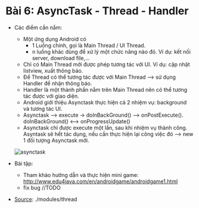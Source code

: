 # Bài 6: AsyncTask - Thread - Handler
 - Các điểm cần nắm:
   + Một ứng dụng Android có
     - 1 Luồng chính, gọi là Main Thread / UI Thread.
     - n luồng khác dùng để xử lý một chức năng nào đó. Ví dụ: kết nối server, download file,...
   + Chỉ có Main Thread mới được phép tương tác với UI. Ví dụ: cập nhật listview, xuất thông báo.
   + Để Thread có thể tương tác được với Main Thread --> sử dụng Handler để nhận thông báo.
   + Handler là một thành phần nằm trên Main Thread nên có thể tương tác được với giao diện.
   + Android giới thiệu Asynctask thực hiện cả 2 nhiệm vụ: background và tương tác UI.
   + Asynctask --> execute -> doInBackGround()  --> onPostExecute().
                              doInBackGround()  <--> onProgressUpdate()
   + Asynctask chỉ được execute một lần, sau khi nhiệm vụ thành công. Asyntask sẽ hết tác dụng, nếu cần thực hiện lại công việc đó --> new 1 đối tượng Asynctask mới.

   ![asynctask]

 - Bài tập:
   + Tham khảo hướng dẫn và thực hiện mini game: http://www.edu4java.com/en/androidgame/androidgame1.html
   + fix bug //TODO

 - [Source][source]: ./modules/thread

[asynctask]:https://github.com/duynhm/DemoT3h/blob/master/guide/img/Asyntask.PNG
[source]: https://github.com/duynhm/DemoT3h/tree/master/app/src/main/java/dzumi/app/demo/demot3h/modules/thread
